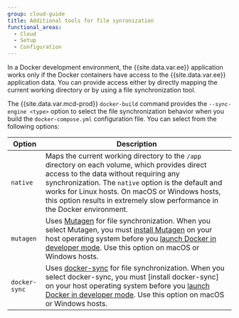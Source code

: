 ```yaml
---
group: cloud-guide
title: Additional tools for file synronization
functional_areas:
  - Cloud
  - Setup
  - Configuration
---
```


In a Docker development environment, the {{site.data.var.ee}} application works only if the Docker containers have access to the {{site.data.var.ee}} application data. You can provide access either by directly mapping the current working directory or by using a file synchronization tool.

The {{site.data.var.mcd-prod}} `docker-build` command provides the `--sync-engine <type>` option to select the file synchronization behavior when you build the `docker-compose.yml` configuration file. You can select from the following options:

Option | Description
--------------------- | ------------
`native` | Maps the current working directory to the `/app` directory on each volume, which provides direct access to the data without requiring any synchronization. The `native` option is the default and works for Linux hosts. On macOS or Windows hosts, this option results in extremely slow performance in the Docker environment.
`mutagen` | Uses [Mutagen] for file synchronization. When you select Mutagen, you must [install Mutagen] on your host operating system before you [launch Docker in developer mode]. Use this option on macOS or Windows hosts.
`docker-sync` | Uses [docker-sync] for file synchronization. When you select docker-sync, you must [install docker-sync] on your host operating system before you [launch Docker in developer mode]. Use this option on macOS or Windows hosts.

[Mutagen]: https://mutagen.io/
[install Mutagen]: https://mutagen.io/documentation/introduction/installation
[docker-sync]: https://docker-sync.readthedocs.io/en/latest/#
[launch Docker in developer mode]: {{site.baseurl}}/cloud/docker/docker-mode-developer.html

